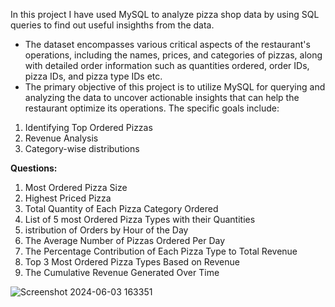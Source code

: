 In this project I have used MySQL to analyze pizza shop data by using SQL queries to find out useful insighths from the data.

- The dataset encompasses various critical aspects of the restaurant's operations, including the names, prices, and categories of pizzas, along with detailed order information such as 
quantities ordered, order IDs, pizza IDs, and pizza type IDs etc.
- The primary objective of this project is to utilize MySQL for querying and analyzing the data to uncover 
actionable insights that can help the restaurant optimize its operations.
The specific goals include:
 1. Identifying Top Ordered Pizzas
 2. Revenue Analysis
 3. Category-wise distributions

**Questions:**
1. Most Ordered Pizza Size
2. Highest Priced Pizza
3. Total Quantity of Each Pizza Category Ordered
4. List of 5 most Ordered Pizza Types with their Quantities
5. istribution of Orders by Hour of the Day
6. The Average Number of Pizzas Ordered Per Day
7. The Percentage Contribution of Each Pizza Type to Total Revenue
8. Top 3 Most Ordered Pizza Types Based on Revenue
9. The Cumulative Revenue Generated Over Time
    

![Screenshot 2024-06-03 163351](https://github.com/Anushka90mishra/Pizzarea_SQL_Project/assets/144340471/8c0b8e50-fbe7-4a30-83b3-1761e0b537fa)
